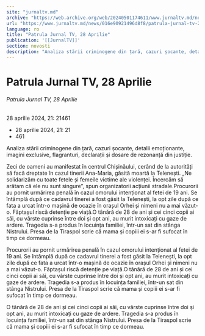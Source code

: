 ```yaml
---
site: "jurnaltv.md"
archive: "https://web.archive.org/web/20240501174611/www.jurnaltv.md/news/016e90921496d8f8/patrula-jurnal-tv-28-aprilie.html"
url: "https://www.jurnaltv.md/news/016e90921496d8f8/patrula-jurnal-tv-28-aprilie.html"
language: ro
title: "Patrula Jurnal TV, 28 Aprilie"
publication: '[[JurnalTV]]'
section: novosti
description: "Analiza stării criminogene din țară, cazuri șocante, detalii emoționante, imagini exclusive, flagranturi, declarații și dosare de rezonanță din justiție."
---
```


# Patrula Jurnal TV, 28 Aprilie

###### Patrula Jurnal TV, 28 Aprilie

28 aprilie 2024, 21: 21461

- 28 aprilie 2024, 21: 21
- 461

Analiza stării criminogene din țară, cazuri șocante, detalii emoționante, imagini exclusive, flagranturi, declarații și dosare de rezonanță din justiție.

Zeci de oameni au manifestat în centrul Chișinăului, cerând de la autorități să facă dreptate în cazul tinerii Ana-Maria, găsită moartă la Telenești. „Ne solidarizăm cu toate fetele și femeile victime ale violenței. Încercăm să arătam că ele nu sunt singure”, spun organizatorii acțiunii stradale.Procurorii au pornit urmărirea penală în cazul omorului intenționat al fetei de 19 ani. Se întâmplă după ce cadavrul tinerei a fost găsit la Telenești, la opt zile după ce fata a urcat într-o mașină de ocazie în orașul Orhei și nimeni nu a mai văzut-o. Făptașul riscă detenție pe viață.O tânără de 28 de ani și cei cinci copii ai săi, cu vârste cuprinse între doi și opt ani, au murit intoxicați cu gaze de ardere. Tragedia s-a produs în locuința familiei, într-un sat din stânga Nistrului. Presa de la Tiraspol scrie că mama și copiii ei s-ar fi sufocat în timp ce dormeau.

Procurorii au pornit urmărirea penală în cazul omorului intenționat al fetei de 19 ani. Se întâmplă după ce cadavrul tinerei a fost găsit la Telenești, la opt zile după ce fata a urcat într-o mașină de ocazie în orașul Orhei și nimeni nu a mai văzut-o. Făptașul riscă detenție pe viață.O tânără de 28 de ani și cei cinci copii ai săi, cu vârste cuprinse între doi și opt ani, au murit intoxicați cu gaze de ardere. Tragedia s-a produs în locuința familiei, într-un sat din stânga Nistrului. Presa de la Tiraspol scrie că mama și copiii ei s-ar fi sufocat în timp ce dormeau.

O tânără de 28 de ani și cei cinci copii ai săi, cu vârste cuprinse între doi și opt ani, au murit intoxicați cu gaze de ardere. Tragedia s-a produs în locuința familiei, într-un sat din stânga Nistrului. Presa de la Tiraspol scrie că mama și copiii ei s-ar fi sufocat în timp ce dormeau.
